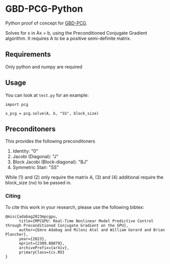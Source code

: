 # GBD-PCG-Python

Python proof of concept for [GBD-PCG](https://github.com/A2R-Lab/GBD-PCG/tree/main). 

Solves for x in Ax = b, using the Preconditioned Conjugate Gradient algorithm. It requires A to be a positive semi-definite matrix.

## Requirements

Only python and numpy are required

## Usage

You can look at ```test.py``` for an example:
```
import pcg

x_pcg = pcg.solve(A, b, "SS", block_size)
```

## Preconditoners

This provides the following preconditoners

1. Identity: "0"
2. Jacobi (Diagonal): "J"
3. Block Jacobi (Block-diagonal): "BJ"
4. Symmetric Stair: "SS" 

While (1) and (2) only require the matrix A, (3) and (4) additional require the block_size (nx) to be passed in.

### Citing
To cite this work in your research, please use the following bibtex:
```
@misc{adabag2023mpcgpu,
      title={MPCGPU: Real-Time Nonlinear Model Predictive Control through Preconditioned Conjugate Gradient on the GPU}, 
      author={Emre Adabag and Miloni Atal and William Gerard and Brian Plancher},
      year={2023},
      eprint={2309.08079},
      archivePrefix={arXiv},
      primaryClass={cs.RO}
}
```